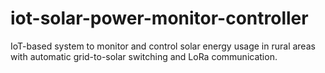 # iot-solar-power-monitor-controller
IoT-based system to monitor and control solar energy usage in rural areas with automatic grid-to-solar switching and LoRa communication.
